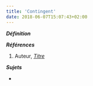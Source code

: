```yaml
---
title: 'Contingent'
date: 2018-06-07T15:07:43+02:00
---
```


***Définition*** 

>

***Références***

1. Auteur, <u>*Titre*</u>

***Sujets***

- 
